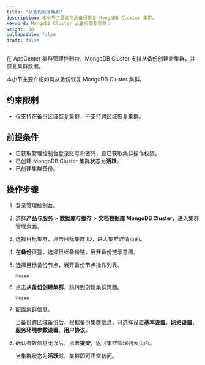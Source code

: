 ```yaml
---
title: "从备份恢复集群"
description: 本小节主要如何从备份恢复 MongoDB Cluster 集群。 
keyword: MongoDB Cluster 从备份恢复集群；
weight: 50
collapsible: false
draft: false
---
```




在 AppCenter 集群管理控制台，MongoDB Cluster 支持从备份创建新集群，并恢复集群数据。

本小节主要介绍如何从备份恢复 MongoDB Cluster 集群。

## 约束限制

- 仅支持在备份区域恢复集群，不支持跨区域恢复集群。

## 前提条件

- 已获取管理控制台登录账号和密码，且已获取集群操作权限。
- 已创建 MongoDB Cluster 集群状态为**活跃**。
- 已创建集群备份。

## 操作步骤

1. 登录管理控制台。
2. 选择**产品与服务** > **数据库与缓存** > **文档数据库 MongoDB Cluster**，进入集群管理页面。
3. 选择目标集群，点击目标集群 ID，进入集群详情页面。
4. 在**备份**页签，选择目标备份链，展开备份链示意图。
5. 选择目标备份节点，展开备份节点操作列表。
   
   <img src="../../../_images/restore_backup_1.png" alt="恢复集群" style="zoom:50%;" />

6. 点击**从备份创建集群**，跳转到创建集群页面。

   <img src="../../../_images/restore_backup_2.png" alt="恢复集群" style="zoom:50%;" />

7. 配置集群信息。
   
   当备份跨区域备份后，根据备份集群信息，可选择设置**基本设置**、**网络设置**、**服务环境参数设置**、**用户协议**。

8. 确认参数信息无误后，点击**提交**，返回集群管理列表页面。

   当集群状态为**活跃**时，集群即可正常访问。
